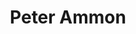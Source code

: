 ---
avatar: /images/people/peterammon.jpg
avatar_small: /images/people/peterammon_small.jpg
bio: Fish Shell Lead Dev
gplus: null
homepage: https://ridiculousfish.com/
instagram: null
linkedin: null
title: Peter Ammon
twitter: https://twitter.com/ridiculous_fish
type: guest
username: peterammon
youtube: null
---